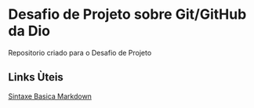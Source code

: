 # Desafio de Projeto sobre Git/GitHub da Dio
Repositorio criado para o Desafio de Projeto 

## Links Ùteis
[Sintaxe Basica Markdown](https://www.markdownguide.org/basic-syntax/)

